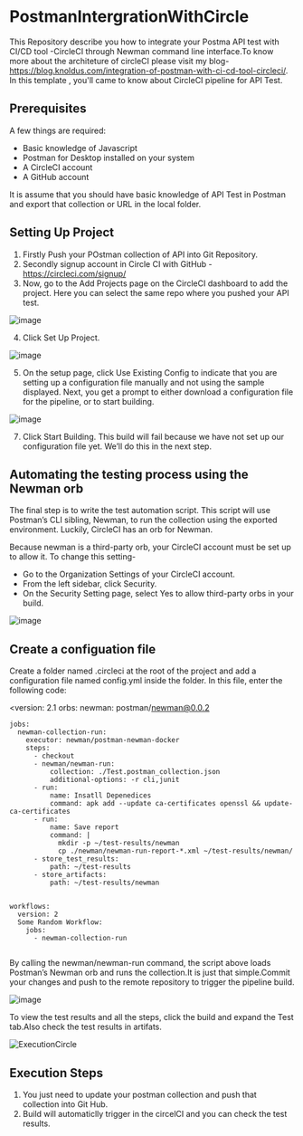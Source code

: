 # PostmanIntergrationWithCircle

This Repository describe you how to integrate your Postma API test with CI/CD tool -CircleCI through Newman command line interface.To know more about the architeture of circleCI please visit my blog-https://blog.knoldus.com/integration-of-postman-with-ci-cd-tool-circleci/. 
In this  template , you'll  came to know about CircleCI pipeline for API Test.

 ## Prerequisites
 
A few things are required:
- Basic knowledge of Javascript
- Postman for Desktop installed on your system
- A CircleCI account
- A GitHub account

It is assume that you should have basic knowledge of  API Test in Postman and export that collection or URL in the local folder.

## Setting Up Project 

1. Firstly Push your POstman collection of API into Git Repository.
2. Secondly  signup account in  Circle CI with GitHub -https://circleci.com/signup/
3. Now, go to the Add Projects page on the CircleCI dashboard to add the project. Here you can select the same repo where you pushed your API test.

![image](https://user-images.githubusercontent.com/61194151/112253922-9e576a00-8c85-11eb-9bc3-92098ce1be7e.png)

4. Click Set Up Project.

 ![image](https://user-images.githubusercontent.com/61194151/112253993-cb0b8180-8c85-11eb-9427-4d3a4b4344b1.png)
 
5. On the setup page, click Use Existing Config to indicate that you are setting up a configuration file manually and not using the sample displayed. Next, you get a prompt to either download a configuration file for the pipeline, or to start building.

 ![image](https://user-images.githubusercontent.com/61194151/112254090-fb532000-8c85-11eb-91f0-609827f7be82.png)
 
7. Click Start Building. This build will fail because we have not set up our configuration file yet. We’ll do this in the next step.

 ## Automating the testing process using the Newman orb
 
 The final step is to write the test automation script. This script will use Postman’s CLI sibling, Newman, to run the collection using the exported environment. Luckily, CircleCI has an orb for Newman.

Because newman is a third-party orb, your CircleCI account must be set up to allow it. To change this setting-
- Go to the Organization Settings of your CircleCI account. 
- From the left sidebar, click Security. 
- On the Security Setting page, select Yes to allow third-party orbs in your build.

![image](https://user-images.githubusercontent.com/61194151/112254316-6997e280-8c86-11eb-9713-c48a3b19c150.png)

## Create a configuation file
Create a folder named .circleci at the root of the project and add a configuration file named config.yml inside the folder. In this file, enter the following code:


        
<version: 2.1
orbs:
  newman: postman/newman@0.0.2
  
```
jobs:
  newman-collection-run:
    executor: newman/postman-newman-docker
    steps:
      - checkout
      - newman/newman-run:
          collection: ./Test.postman_collection.json
          additional-options: -r cli,junit
      - run:
          name: Insatll Depenedices
          command: apk add --update ca-certificates openssl && update-ca-certificates
      - run:
          name: Save report
          command: |
            mkdir -p ~/test-results/newman
            cp ./newman/newman-run-report-*.xml ~/test-results/newman/
      - store_test_results:
          path: ~/test-results
      - store_artifacts:
          path: ~/test-results/newman
     
           
workflows:
  version: 2
  Some Random Workflow:
    jobs:
      - newman-collection-run
   
 ````  
  By calling the newman/newman-run command, the script above loads Postman’s Newman orb and runs the collection.It is just that simple.Commit your changes and push to the remote repository to trigger the pipeline build.
 
 ![image](https://user-images.githubusercontent.com/61194151/112262185-40318380-8c93-11eb-8b11-1002ca2430af.png)

To view the test results and all the steps, click the build and expand the Test tab.Also check the test results in artifats.

![ExecutionCircle](https://user-images.githubusercontent.com/61194151/112262685-09a83880-8c94-11eb-8599-a96f362fd1ed.gif)


## Execution Steps
1. You just need to update your postman collection and push that collection into Git Hub.
2. Build will automaticlly trigger in the circelCI and you can check the test results.

